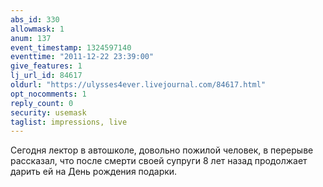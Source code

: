```yaml
---
abs_id: 330
allowmask: 1
anum: 137
event_timestamp: 1324597140
eventtime: "2011-12-22 23:39:00"
give_features: 1
lj_url_id: 84617
oldurl: "https://ulysses4ever.livejournal.com/84617.html"
opt_nocomments: 1
reply_count: 0
security: usemask
taglist: impressions, live
---
```


Сегодня лектор в автошколе, довольно пожилой человек, в перерыве
рассказал, что после смерти своей супруги 8 лет назад продолжает дарить
ей на День рождения подарки.

